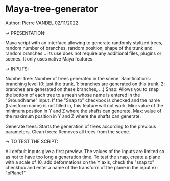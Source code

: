# Maya-tree-generator

Author: Pierre VANDEL
02/11/2022

-> PRESENTATION:

Maya script with an interface allowing to generate randomly stylized trees, random number of branches, random position, shape of the trunk and random branches...
Its use does not require any additional files, plugins or scenes. It only uses native Maya features.

-> INPUTS:

Number tree: Number of trees generated in the scene.
Ramifications: branching level (0: just the trunk, 1: branches are generated on this trunk, 2: branches are generated on these branches, ...)
Snap: Allows you to snap the bottom of each tree to a mesh whose name is entered in the "GroundName" input. If the "Snap to" checkbox is checked and the name (transform name) is not filled in, this feature will not work.
Min: value of the minimum position in Y and Z where the shafts can generate.
Max: value of the maximum position in Y and Z where the shafts can generate.

Generate trees: Starts the generation of trees according to the previous parameters.
Clean trees: Removes all trees from the scene.

-> TO TEST THE SCRIPT:

All default inputs give a first preview.
The values ​​of the inputs are limited so as not to have too long a generation time.
To test the snap, create a plane with a scale of 10, add deformations on the Y axis, check the "snap to" checkbox and enter a name of the transform of the plane in the input ex: "pPlane1"
